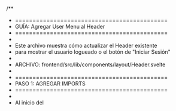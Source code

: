 /**
 * ============================================
 * GUÍA: Agregar User Menu al Header
 * ============================================
 * 
 * Este archivo muestra cómo actualizar el Header existente
 * para mostrar el usuario logueado o el botón de "Iniciar Sesión"
 * 
 * ARCHIVO: frontend/src/lib/components/layout/Header.svelte
 * 
 * ============================================
 * PASO 1: AGREGAR IMPORTS
 * ============================================
 * 
 * Al inicio del <script> del Header, agregar:
 */

import { userStore } from '$lib/stores/user.store.js';
import { goto } from '$app/navigation';
import { onMount } from 'svelte';

/**
 * ============================================
 * PASO 2: AGREGAR ESTADO DEL USUARIO
 * ============================================
 * 
 * Después de los imports y antes de otras variables, agregar:
 */

let user = null;
let showUserMenu = false;

onMount(() => {
	const unsubscribe = userStore.subscribe(state => {
		user = state.user;
	});
	
	return unsubscribe;
});

async function handleLogout() {
	await userStore.logout();
	showUserMenu = false;
	goto('/');
}

/**
 * ============================================
 * PASO 3: AGREGAR HTML DEL USER MENU
 * ============================================
 * 
 * En el <header>, donde está el carrito (icono de bolsa),
 * AGREGAR DESPUÉS del botón del carrito y ANTES del ícono dark mode:
 * 
 * (Ajustar la posición según el layout actual del Header)
 */

<!-- User Menu - Agregar esto en el header junto al carrito -->
<div class="relative">
	{#if user}
		<!-- Usuario Logueado - Dropdown -->
		<button 
			onclick={() => showUserMenu = !showUserMenu}
			class="flex items-center gap-2 px-3 py-2 rounded-lg hover:bg-bg-card dark:hover:bg-dark-bg-card transition-colors"
			title="Mi cuenta"
		>
			<div class="w-8 h-8 bg-gradient-to-r from-primary-magenta to-primary-purple dark:from-dark-magenta dark:to-dark-purple rounded-full flex items-center justify-center text-white font-bold text-sm">
				{user.user_metadata?.full_name?.[0]?.toUpperCase() || user.email[0].toUpperCase()}
			</div>
			<span class="hidden md:block text-sm font-medium text-text-primary dark:text-dark-text-primary">
				{user.user_metadata?.full_name?.split(' ')[0] || 'Mi cuenta'}
			</span>
			<svg class="w-4 h-4 text-text-secondary" fill="none" stroke="currentColor" viewBox="0 0 24 24">
				<path stroke-linecap="round" stroke-linejoin="round" stroke-width="2" d="M19 14l-7 7m0 0l-7-7m7 7V3" />
			</svg>
		</button>
		
		{#if showUserMenu}
			<!-- Dropdown Menu -->
			<div class="absolute right-0 mt-2 w-56 bg-white dark:bg-dark-bg-card rounded-xl shadow-soft dark:shadow-dark-soft border-2 border-gray-200 dark:border-dark-border z-50 overflow-hidden">
				<!-- Header del dropdown con email -->
				<div class="p-4 border-b-2 border-gray-200 dark:border-dark-border bg-bg-secondary dark:bg-dark-bg-secondary">
					<p class="text-sm font-semibold text-text-primary dark:text-dark-text-primary truncate">
						{user.user_metadata?.full_name || 'Mi Cuenta'}
					</p>
					<p class="text-xs text-text-secondary dark:text-dark-text-secondary truncate">
						{user.email}
					</p>
				</div>
				
				<!-- Menu items -->
				<div class="py-1">
					<a 
						href="/orders"
						onclick={() => showUserMenu = false}
						class="flex items-center gap-2 px-4 py-3 text-sm text-text-primary dark:text-dark-text-primary hover:bg-bg-secondary dark:hover:bg-dark-bg-secondary transition-colors"
					>
						<svg class="w-4 h-4" fill="none" stroke="currentColor" viewBox="0 0 24 24">
							<path stroke-linecap="round" stroke-linejoin="round" stroke-width="2" d="M9 12h6m-6 4h6m2 5H7a2 2 0 01-2-2V5a2 2 0 012-2h5.586a1 1 0 01.707.293l5.414 5.414a1 1 0 01.293.707V19a2 2 0 01-2 2z" />
						</svg>
						Mis Pedidos
					</a>
					<a 
						href="/"
						onclick={() => showUserMenu = false}
						class="flex items-center gap-2 px-4 py-3 text-sm text-text-primary dark:text-dark-text-primary hover:bg-bg-secondary dark:hover:bg-dark-bg-secondary transition-colors"
					>
						<svg class="w-4 h-4" fill="none" stroke="currentColor" viewBox="0 0 24 24">
							<path stroke-linecap="round" stroke-linejoin="round" stroke-width="2" d="M10.325 4.317c.426-1.756 2.924-1.756 3.35 0a1.724 1.724 0 002.573 1.066c1.543-.94 3.31.826 2.37 2.37a1.724 1.724 0 001.065 2.572c1.756.426 1.756 2.924 0 3.35a1.724 1.724 0 00-1.066 2.573c.94 1.543-.826 3.31-2.37 2.37a1.724 1.724 0 00-2.572 1.065c-.426 1.756-2.924 1.756-3.35 0a1.724 1.724 0 00-2.573-1.066c-1.543.94-3.31-.826-2.37-2.37a1.724 1.724 0 00-1.065-2.572c-1.756-.426-1.756-2.924 0-3.35a1.724 1.724 0 001.066-2.573c-.94-1.543.826-3.31 2.37-2.37.996.608 2.296.07 2.572-1.065z" />
							<path stroke-linecap="round" stroke-linejoin="round" stroke-width="2" d="M15 12a3 3 0 11-6 0 3 3 0 016 0z" />
						</svg>
						Configuración
					</a>
				</div>
				
				<!-- Separator -->
				<div class="border-t-2 border-gray-200 dark:border-dark-border"></div>
				
				<!-- Logout button -->
				<div class="p-1">
					<button 
						onclick={handleLogout}
						class="w-full flex items-center gap-2 px-4 py-3 text-sm text-red-600 dark:text-red-400 hover:bg-red-50 dark:hover:bg-red-900/20 transition-colors rounded-lg m-1"
					>
						<svg class="w-4 h-4" fill="none" stroke="currentColor" viewBox="0 0 24 24">
							<path stroke-linecap="round" stroke-linejoin="round" stroke-width="2" d="M17 16l4-4m0 0l-4-4m4 4H7m6 4v1a3 3 0 01-3 3H6a3 3 0 01-3-3V7a3 3 0 013-3h4a3 3 0 013 3v1" />
						</svg>
						Cerrar Sesión
					</button>
				</div>
			</div>
		{/if}
	{:else}
		<!-- Usuario NO logueado - Link simple -->
		<a 
			href="/login"
			class="flex items-center gap-2 px-3 py-2 rounded-lg hover:bg-bg-card dark:hover:bg-dark-bg-card transition-colors text-text-primary dark:text-dark-text-primary"
			title="Iniciar sesión"
		>
			<svg class="w-5 h-5" fill="none" stroke="currentColor" viewBox="0 0 24 24">
				<path stroke-linecap="round" stroke-linejoin="round" stroke-width="2" d="M16 7a4 4 0 11-8 0 4 4 0 018 0zM12 14a7 7 0 00-7 7h14a7 7 0 00-7-7z" />
			</svg>
			<span class="hidden md:block text-sm font-medium">Iniciar Sesión</span>
		</a>
	{/if}
</div>

/**
 * ============================================
 * PASO 4: NOTAS IMPORTANTES
 * ============================================
 * 
 * 1. El user menu es TOTALMENTE REACTIVO
 *    - Se abre/cierra al hacer click
 *    - Se cierra automáticamente al navegar
 * 
 * 2. POSICIONAMIENTO del dropdown:
 *    - Es absolute y posicionado a la derecha (right-0)
 *    - Usa z-50 para estar encima de otros elementos
 * 
 * 3. VALIDACIONES:
 *    - Verifica si hay usuario en userStore
 *    - Si no hay, muestra link a /login
 *    - Si hay, muestra dropdown con opciones
 * 
 * 4. DATOS DEL USUARIO:
 *    - user.email: email del usuario
 *    - user.user_metadata.full_name: nombre completo del usuario
 *    - Esto viene de Supabase auth
 * 
 * 5. ESTILOS:
 *    - Usa colores del proyecto (primary-magenta, etc)
 *    - Dark mode completo
 *    - Transiciones suaves
 * 
 * ============================================
 */
